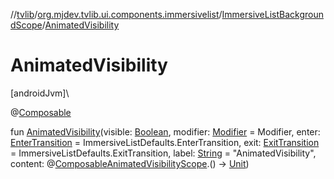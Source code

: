 //[tvlib](../../../index.md)/[org.mjdev.tvlib.ui.components.immersivelist](../index.md)/[ImmersiveListBackgroundScope](index.md)/[AnimatedVisibility](-animated-visibility.md)

# AnimatedVisibility

[androidJvm]\

@[Composable](https://developer.android.com/reference/kotlin/androidx/compose/runtime/Composable.html)

fun [AnimatedVisibility](-animated-visibility.md)(visible: [Boolean](https://kotlinlang.org/api/latest/jvm/stdlib/kotlin/-boolean/index.html), modifier: [Modifier](https://developer.android.com/reference/kotlin/androidx/compose/ui/Modifier.html) = Modifier, enter: [EnterTransition](https://developer.android.com/reference/kotlin/androidx/compose/animation/EnterTransition.html) = ImmersiveListDefaults.EnterTransition, exit: [ExitTransition](https://developer.android.com/reference/kotlin/androidx/compose/animation/ExitTransition.html) = ImmersiveListDefaults.ExitTransition, label: [String](https://kotlinlang.org/api/latest/jvm/stdlib/kotlin/-string/index.html) = &quot;AnimatedVisibility&quot;, content: @[Composable](https://developer.android.com/reference/kotlin/androidx/compose/runtime/Composable.html)[AnimatedVisibilityScope](https://developer.android.com/reference/kotlin/androidx/compose/animation/AnimatedVisibilityScope.html).() -&gt; [Unit](https://kotlinlang.org/api/latest/jvm/stdlib/kotlin/-unit/index.html))

